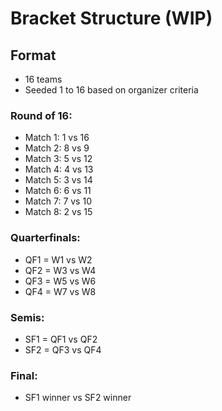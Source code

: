 # Bracket Structure (WIP)

## Format
- 16 teams
- Seeded 1 to 16 based on organizer criteria

### Round of 16:
- Match 1: 1 vs 16
- Match 2: 8 vs 9
- Match 3: 5 vs 12
- Match 4: 4 vs 13
- Match 5: 3 vs 14
- Match 6: 6 vs 11
- Match 7: 7 vs 10
- Match 8: 2 vs 15

### Quarterfinals:
- QF1 = W1 vs W2
- QF2 = W3 vs W4
- QF3 = W5 vs W6
- QF4 = W7 vs W8

### Semis:
- SF1 = QF1 vs QF2
- SF2 = QF3 vs QF4

### Final:
- SF1 winner vs SF2 winner
